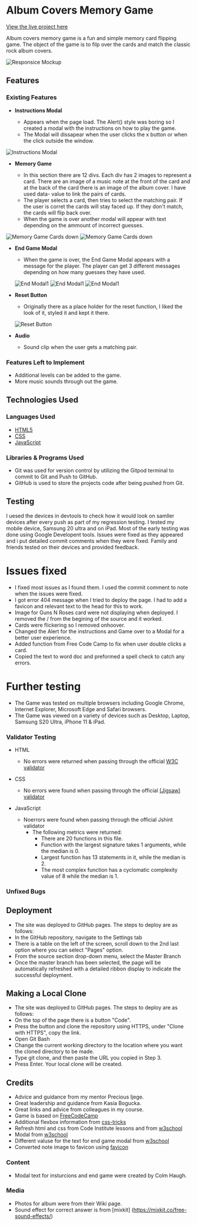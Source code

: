 # Album Covers Memory Game

 [View the live project here](https://colmhaugh.github.io/Album-Covers-Memory-Game/)

Album covers memory game is a fun and simple memory card flipping game.  The object of the game is to filp over the cards and match the classic rock album covers.

![Responsice Mockup](https://github.com/colmhaugh/Album-Covers-Memory-Game/blob/main/assets/images/readmeimages/AmIResponsive.JPG)

## Features 

### Existing Features

- __Instructions Modal__

  - Appears when the page load.  The Alert() style was boring so I created a modal with the instructions on how to play the game.
  - The Modal will dissapear when the user clicks the x button or when the click outside the window. 

![Instructions Modal](https://github.com/colmhaugh/Album-Covers-Memory-Game/blob/main/assets/images/readmeimages/InstructionsModal.JPG)

- __Memory Game__

  - In this section there are 12 divs.  Each div has 2 images to represent a card.  There are an image of a music note at the front of the card and at the back of the card there is an image of the album cover.  I have used data- value to link the pairs of cards.
  - The player selects a card, then tries to select the matching pair.  If the user is corret the cards will stay faced up.  If they don't match, the cards will flip back over.  
  - When the game is over another modal will appear with text depending on the ammount of incorrect guesses.

![Memory Game Cards down](https://github.com/colmhaugh/Album-Covers-Memory-Game/blob/main/assets/images/readmeimages/MemoryGameCards.JPG)
![Memory Game Cards down](https://github.com/colmhaugh/Album-Covers-Memory-Game/blob/main/assets/images/readmeimages/MemoryGameCardsAlbums.JPG)

- __End Game Modal__

  - When the game is over, the End Game Modal appears with a message for the player.  The player can get 3 different messages depending on how many guesses they have used.

  ![End Modal1](https://github.com/colmhaugh/Album-Covers-Memory-Game/blob/main/assets/images/readmeimages/EndGameModal1.JPG)
   ![End Modal1](https://github.com/colmhaugh/Album-Covers-Memory-Game/blob/main/assets/images/readmeimages/EndGameModal2.JPG)
    ![End Modal1](https://github.com/colmhaugh/Album-Covers-Memory-Game/blob/main/assets/images/readmeimages/EndGameModal3.JPG)

- __Reset Button__

  -  Originally there as a place holder for the reset function, I liked the look of it, styled it and kept it there. 

  ![Reset Button](https://github.com/colmhaugh/Album-Covers-Memory-Game/blob/main/assets/images/readmeimages/ResetButton.JPG)

- __Audio__

  -  Sound clip when the user gets a matching pair. 

### Features Left to Implement

- Additional levels can be added to the game.
- More music sounds through out the game.

## Technologies Used 

### Languages Used

  - [HTML5](https://en.wikipedia.org/wiki/HTML5)
  - [CSS](https://en.wikipedia.org/wiki/CSS)
  - [JavaScript](https://en.wikipedia.org/wiki/JavaScript)

### Libraries & Programs Used

  - Git was used for version control by utilizing the Gitpod terminal to commit to Git and Push to GitHub.
  - GitHub is used to store the projects code after being pushed from Git.


## Testing 

I uesed the devices in devtools to check how it would look on samller devices after every push as part of my regression testing.
I tested my mobile device, Samsung 20 ultra and on iPad.
Most of the early testing was done using Google Developent tools.
Issues were fixed as they appeared and i put detailed commit comments when they were fixed.
Family and friends tested on their devices and provided feedback.

# Issues fixed

- I fixed most issues as I found them.  I used the commit comment to note when the issues were fixed.
- I got error 404 message when I tried to deploy the page.  I had to add a favicon and relevant text to the head for this to work.
- Image for Guns N Roses card were not displaying when deployed.  I removed the / from the begining of the source and it worked.
- Cards were flickering so I removed onhoover.
- Changed the Alert for the instructions and Game over to a Modal for a better user experience.
- Added function from Free Code Camp to fix when user double clicks a card.
- Copied the text to word doc and preformed a spell check to catch any errors.

# Further testing
- The Game was tested on multiple browsers including Google Chrome, Internet Explorer, Microsoft Edge and Safari browsers.
- The Game was viewed on a variety of devices such as Desktop, Laptop, Samsung S20 Ultra, iPhone 11 & iPad.


### Validator Testing 

- HTML
  - No errors were returned when passing through the official [W3C validator](https://validator.w3.org/nu/#textarea)
- CSS
  - No errors were found when passing through the official [(Jigsaw) validator](https://jigsaw.w3.org/css-validator/validator)

- JavaScript
  - Noerrors were found when passing through the official Jshint validator
    - The following metrics were returned:
      - There are 20 functions in this file.
      - Function with the largest signature takes 1 arguments, while the median is 0.
      - Largest function has 13 statements in it, while the median is 2.
      - The most complex function has a cyclomatic complexity value of 8 while the median is 1.

### Unfixed Bugs


## Deployment

  - The site was deployed to GitHub pages. The steps to deploy are as follows: 
  - In the GitHub repository, navigate to the Settings tab 
  - There is a table on the left of the screen, scroll down to the 2nd last option where you can select "Pages" option.
  - From the source section drop-down menu, select the Master Branch
  - Once the master branch has been selected, the page will be automatically refreshed with a detailed ribbon display to indicate the successful deployment. 

## Making a Local Clone

  - The site was deployed to GitHub pages. The steps to deploy are as follows: 
  - On the top of the page there is a button "Code".
  - Press the button and clone the repository using HTTPS, under "Clone with HTTPS", copy the link.
  - Open Git Bash
  - Change the current working directory to the location where you want the cloned directory to be made.
  - Type git clone, and then paste the URL you copied in Step 3.
  - Press Enter. Your local clone will be created.

## Credits 

- Advice and guidance from my mentor Precious Ijege.
- Great leadership and guidance from Kasia Bogucka.
- Great links and advice from colleagues in my course. 
- Game is based on [FreeCodeCamp](https://www.freecodecamp.org/news/vanilla-javascript-tutorial-build-a-memory-game-in-30-minutes-e542c4447eae)
- Additional flexbox information from [css-tricks](https://www.css-tricks.com)
- Refresh html and css from Code Institute lessons and from [w3school](https://www.w3schools.com)
- Modal from [w3school](https://www.w3schools.com)
- Different valuse for the text for end game modal from [w3school](https://www.w3schools.com)
- Converted note image to favicon using [favicon](https://favicon.io/favicon-converter)


### Content 

- Modal text for insturcions and end game were created by Colm Haugh.


### Media

- Photos for album were from their Wiki page.
- Sound effect for correct answer is from [mixkit] (https://mixkit.co/free-sound-effects/)

